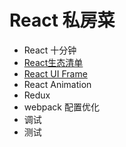 # React 私房菜

* React 十分钟
* [React生态清单](./React_List.md)
* [React UI Frame](./reactuiframe.md)
* React Animation
* Redux
* webpack 配置优化
* 调试
* 测试

